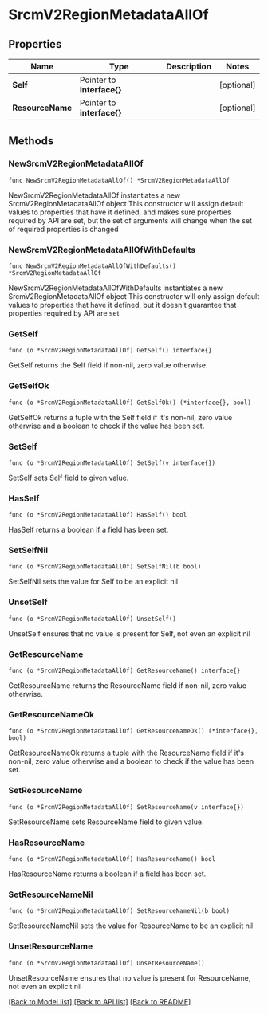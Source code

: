 # SrcmV2RegionMetadataAllOf

## Properties

Name | Type | Description | Notes
------------ | ------------- | ------------- | -------------
**Self** | Pointer to **interface{}** |  | [optional] 
**ResourceName** | Pointer to **interface{}** |  | [optional] 

## Methods

### NewSrcmV2RegionMetadataAllOf

`func NewSrcmV2RegionMetadataAllOf() *SrcmV2RegionMetadataAllOf`

NewSrcmV2RegionMetadataAllOf instantiates a new SrcmV2RegionMetadataAllOf object
This constructor will assign default values to properties that have it defined,
and makes sure properties required by API are set, but the set of arguments
will change when the set of required properties is changed

### NewSrcmV2RegionMetadataAllOfWithDefaults

`func NewSrcmV2RegionMetadataAllOfWithDefaults() *SrcmV2RegionMetadataAllOf`

NewSrcmV2RegionMetadataAllOfWithDefaults instantiates a new SrcmV2RegionMetadataAllOf object
This constructor will only assign default values to properties that have it defined,
but it doesn't guarantee that properties required by API are set

### GetSelf

`func (o *SrcmV2RegionMetadataAllOf) GetSelf() interface{}`

GetSelf returns the Self field if non-nil, zero value otherwise.

### GetSelfOk

`func (o *SrcmV2RegionMetadataAllOf) GetSelfOk() (*interface{}, bool)`

GetSelfOk returns a tuple with the Self field if it's non-nil, zero value otherwise
and a boolean to check if the value has been set.

### SetSelf

`func (o *SrcmV2RegionMetadataAllOf) SetSelf(v interface{})`

SetSelf sets Self field to given value.

### HasSelf

`func (o *SrcmV2RegionMetadataAllOf) HasSelf() bool`

HasSelf returns a boolean if a field has been set.

### SetSelfNil

`func (o *SrcmV2RegionMetadataAllOf) SetSelfNil(b bool)`

 SetSelfNil sets the value for Self to be an explicit nil

### UnsetSelf
`func (o *SrcmV2RegionMetadataAllOf) UnsetSelf()`

UnsetSelf ensures that no value is present for Self, not even an explicit nil
### GetResourceName

`func (o *SrcmV2RegionMetadataAllOf) GetResourceName() interface{}`

GetResourceName returns the ResourceName field if non-nil, zero value otherwise.

### GetResourceNameOk

`func (o *SrcmV2RegionMetadataAllOf) GetResourceNameOk() (*interface{}, bool)`

GetResourceNameOk returns a tuple with the ResourceName field if it's non-nil, zero value otherwise
and a boolean to check if the value has been set.

### SetResourceName

`func (o *SrcmV2RegionMetadataAllOf) SetResourceName(v interface{})`

SetResourceName sets ResourceName field to given value.

### HasResourceName

`func (o *SrcmV2RegionMetadataAllOf) HasResourceName() bool`

HasResourceName returns a boolean if a field has been set.

### SetResourceNameNil

`func (o *SrcmV2RegionMetadataAllOf) SetResourceNameNil(b bool)`

 SetResourceNameNil sets the value for ResourceName to be an explicit nil

### UnsetResourceName
`func (o *SrcmV2RegionMetadataAllOf) UnsetResourceName()`

UnsetResourceName ensures that no value is present for ResourceName, not even an explicit nil

[[Back to Model list]](../README.md#documentation-for-models) [[Back to API list]](../README.md#documentation-for-api-endpoints) [[Back to README]](../README.md)


